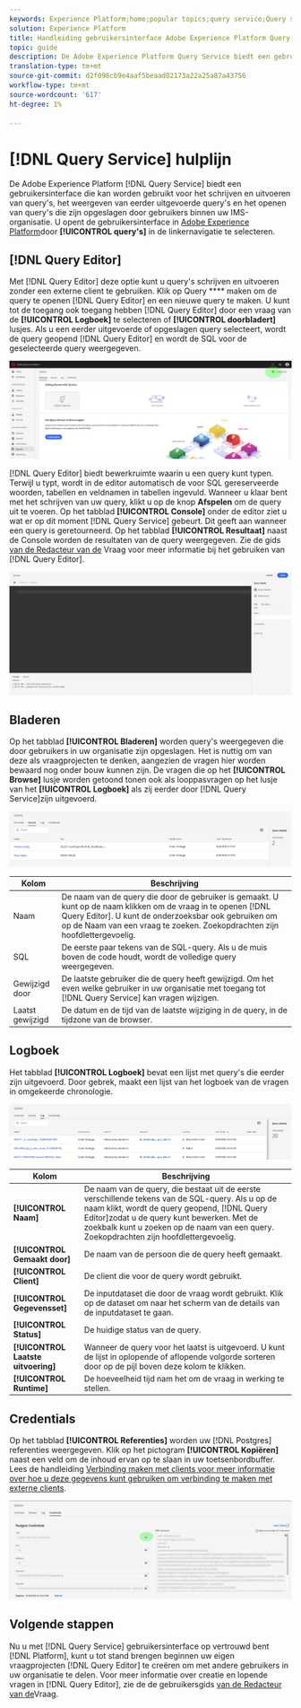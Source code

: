 ```yaml
---
keywords: Experience Platform;home;popular topics;query service;Query service;query;query editor;Query Editor;Query editor;
solution: Experience Platform
title: Handleiding gebruikersinterface Adobe Experience Platform Query Service
topic: guide
description: De Adobe Experience Platform Query Service biedt een gebruikersinterface die kan worden gebruikt voor het schrijven en uitvoeren van query's, het weergeven van eerder uitgevoerde query's en het openen van query's die zijn opgeslagen door gebruikers binnen uw IMS-organisatie.
translation-type: tm+mt
source-git-commit: d2f098cb9e4aaf5beaad02173a22a25a87a43756
workflow-type: tm+mt
source-wordcount: '617'
ht-degree: 1%

---
```



# [!DNL Query Service] hulplijn

De Adobe Experience Platform [!DNL Query Service] biedt een gebruikersinterface die kan worden gebruikt voor het schrijven en uitvoeren van query&#39;s, het weergeven van eerder uitgevoerde query&#39;s en het openen van query&#39;s die zijn opgeslagen door gebruikers binnen uw IMS-organisatie. U opent de gebruikersinterface in [Adobe Experience Platform][platform-ui]door **[!UICONTROL query&#39;s]** in de linkernavigatie te selecteren.

## [!DNL Query Editor]

Met [!DNL Query Editor] deze optie kunt u query&#39;s schrijven en uitvoeren zonder een externe client te gebruiken. Klik op Query **** maken om de query te openen [!DNL Query Editor] en een nieuwe query te maken. U kunt tot de toegang ook toegang hebben [!DNL Query Editor] door een vraag van de **[!UICONTROL Logboek]** te selecteren of **[!UICONTROL doorbladert]** lusjes. Als u een eerder uitgevoerde of opgeslagen query selecteert, wordt de query geopend [!DNL Query Editor] en wordt de SQL voor de geselecteerde query weergegeven.

![Image](../images/queries/ui-overview/overview.png)

[!DNL Query Editor] biedt bewerkruimte waarin u een query kunt typen. Terwijl u typt, wordt in de editor automatisch de voor SQL gereserveerde woorden, tabellen en veldnamen in tabellen ingevuld. Wanneer u klaar bent met het schrijven van uw query, klikt u op de knop **Afspelen** om de query uit te voeren. Op het tabblad **[!UICONTROL Console]** onder de editor ziet u wat er op dit moment [!DNL Query Service] gebeurt. Dit geeft aan wanneer een query is geretourneerd. Op het tabblad **[!UICONTROL Resultaat]** naast de Console worden de resultaten van de query weergegeven. Zie de gids [van de Redacteur van de][query-editor] Vraag voor meer informatie bij het gebruiken van [!DNL Query Editor].

![Image](../images/queries/ui-overview/query-editor.png)

## Bladeren

Op het tabblad **[!UICONTROL Bladeren]** worden query&#39;s weergegeven die door gebruikers in uw organisatie zijn opgeslagen. Het is nuttig om van deze als vraagprojecten te denken, aangezien de vragen hier worden bewaard nog onder bouw kunnen zijn. De vragen die op het **[!UICONTROL Browse]** lusje worden getoond tonen ook als looppasvragen op het lusje van het **[!UICONTROL Logboek]** als zij eerder door [!DNL Query Service]zijn uitgevoerd.

![Image](../images/queries/ui-overview/browse.png)

| Kolom | Beschrijving |
| --- | --- |
| Naam | De naam van de query die door de gebruiker is gemaakt. U kunt op de naam klikken om de vraag in te openen [!DNL Query Editor]. U kunt de onderzoeksbar ook gebruiken om op de Naam van een vraag te zoeken. Zoekopdrachten zijn hoofdlettergevoelig. |
| SQL | De eerste paar tekens van de SQL-query. Als u de muis boven de code houdt, wordt de volledige query weergegeven. |
| Gewijzigd door | De laatste gebruiker die de query heeft gewijzigd. Om het even welke gebruiker in uw organisatie met toegang tot [!DNL Query Service] kan vragen wijzigen. |
| Laatst gewijzigd | De datum en de tijd van de laatste wijziging in de query, in de tijdzone van de browser. |

## Logboek

Het tabblad **[!UICONTROL Logboek]** bevat een lijst met query&#39;s die eerder zijn uitgevoerd. Door gebrek, maakt een lijst van het logboek van de vragen in omgekeerde chronologie.

![Image](../images/queries/ui-overview/log.png)

| Kolom | Beschrijving |
| --- | --- |
| **[!UICONTROL Naam]** | De naam van de query, die bestaat uit de eerste verschillende tekens van de SQL-query. Als u op de naam klikt, wordt de query geopend, [!DNL Query Editor]zodat u de query kunt bewerken. Met de zoekbalk kunt u zoeken op de naam van een query. Zoekopdrachten zijn hoofdlettergevoelig. |
| **[!UICONTROL Gemaakt door]** | De naam van de persoon die de query heeft gemaakt. |
| **[!UICONTROL Client]** | De client die voor de query wordt gebruikt. |
| **[!UICONTROL Gegevensset]** | De inputdataset die door de vraag wordt gebruikt. Klik op de dataset om naar het scherm van de details van de inputdataset te gaan. |
| **[!UICONTROL Status]** | De huidige status van de query. |
| **[!UICONTROL Laatste uitvoering]** | Wanneer de query voor het laatst is uitgevoerd. U kunt de lijst in oplopende of aflopende volgorde sorteren door op de pijl boven deze kolom te klikken. |
| **[!UICONTROL Runtime]** | De hoeveelheid tijd nam het om de vraag in werking te stellen. |

## Credentials

Op het tabblad **[!UICONTROL Referenties]** worden uw [!DNL Postgres] referenties weergegeven. Klik op het pictogram **[!UICONTROL Kopiëren]** naast een veld om de inhoud ervan op te slaan in uw toetsenbordbuffer. Lees de handleiding [Verbinding maken met clients voor meer informatie over hoe u deze gegevens kunt gebruiken om verbinding te maken met externe clients][connect-clients].

![Image](../images/queries/ui-overview/credentials.png)

## Volgende stappen

Nu u met [!DNL Query Service] gebruikersinterface op vertrouwd bent [!DNL Platform], kunt u tot stand brengen beginnen uw eigen vraagprojecten [!DNL Query Editor] te creëren om met andere gebruikers in uw organisatie te delen. Voor meer informatie over creatie en lopende vragen in [!DNL Query Editor], zie de de gebruikersgids [van de Redacteur van de][query-editor]Vraag.

[platform-ui]: https://platform.adobe.com
[query-editor]: user-guide.md
[connect-clients]: ../clients/overview.md
